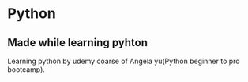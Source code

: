 # Python
## Made while learning pyhton
Learning python by udemy coarse of Angela yu(Python beginner to pro bootcamp). 

